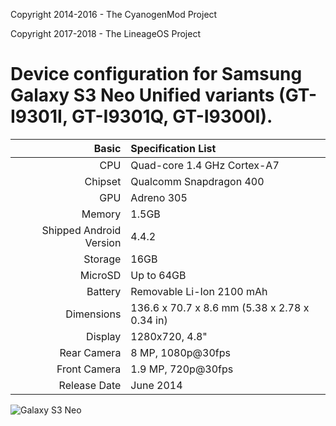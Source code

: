 Copyright 2014-2016 - The CyanogenMod Project

Copyright 2017-2018 - The LineageOS Project

Device configuration for Samsung Galaxy S3 Neo Unified variants (GT-I9301I, GT-I9301Q, GT-I9300I).
===================================== 

| Basic   | Specification List          |
| -------:|:--------------------------- |
| CPU     | Quad-core 1.4 GHz Cortex-A7 | 
| Chipset | Qualcomm Snapdragon 400 |
| GPU     | Adreno 305 |
| Memory  | 1.5GB |
| Shipped Android Version | 4.4.2 |
| Storage | 16GB |
| MicroSD | Up to 64GB |
| Battery | Removable Li-Ion 2100 mAh |
| Dimensions | 136.6 x 70.7 x 8.6 mm (5.38 x 2.78 x 0.34 in) |
| Display | 1280x720, 4.8" |
| Rear Camera  | 8 MP, 1080p@30fps |
| Front Camera | 1.9 MP, 720p@30fps |
| Release Date | June 2014 |


![Galaxy S3 Neo](http://cdn2.gsmarena.com/vv/pics/samsung/samsung-i9301l-galaxy-s3-neo.jpg "Galaxy S3 Neo")
